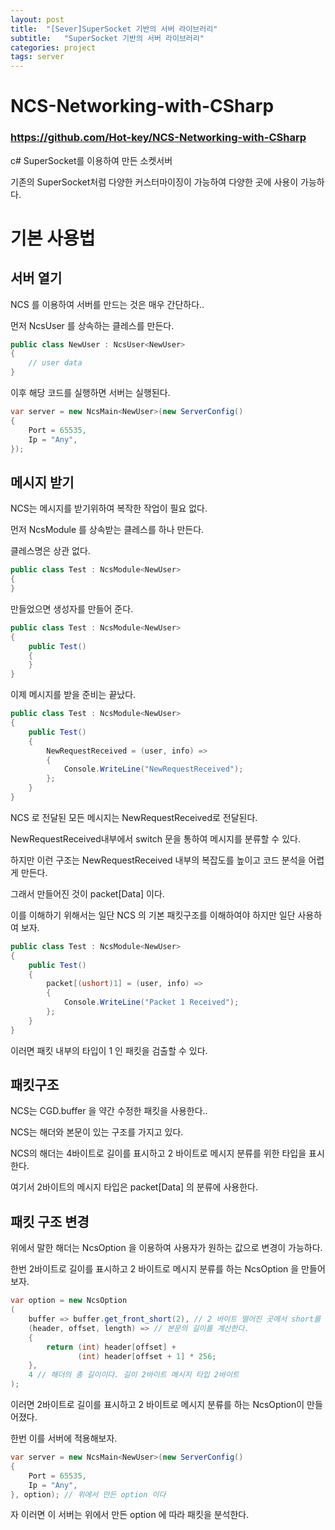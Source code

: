 ```yaml
---
layout: post
title:  "[Sever]SuperSocket 기반의 서버 라이브러리"
subtitle:   "SuperSocket 기반의 서버 라이브러리"
categories: project
tags: server
---
```


# NCS-Networking-with-CSharp
### https://github.com/Hot-key/NCS-Networking-with-CSharp

c# SuperSocket를 이용하여 만든 소켓서버

기존의 SuperSocket처럼 다양한 커스터마이징이 가능하여 다양한 곳에 사용이 가능하다.

# 기본 사용법
## 서버 열기

NCS 를 이용하여 서버를 만드는 것은 매우 간단하다..

먼저 NcsUser<T> 를 상속하는 클레스를 만든다.

```csharp
public class NewUser : NcsUser<NewUser>
{
    // user data
}
```
이후 해당 코드를 실행하면 서버는 실행된다.

```csharp
var server = new NcsMain<NewUser>(new ServerConfig()
{
    Port = 65535,
    Ip = "Any",
});
```

## 메시지 받기

NCS는 메시지를 받기위하여 복작한 작업이 필요 없다.

먼저 NcsModule<T> 를 상속받는 클레스를 하나 만든다.

클레스명은 상관 없다.
```csharp
public class Test : NcsModule<NewUser>
{
}
```

만들었으면 생성자를 만들어 준다.

```csharp
public class Test : NcsModule<NewUser>
{
    public Test()
    {
    }
}
```

이제 메시지를 받을 준비는 끝났다.

```csharp
public class Test : NcsModule<NewUser>
{
    public Test()
    {
        NewRequestReceived = (user, info) =>
        {
            Console.WriteLine("NewRequestReceived");
        };
    }
}
```

NCS 로 전달된 모든 메시지는 NewRequestReceived로 전달된다.


NewRequestReceived내부에서 switch 문을 통하여 메시지를 분류할 수 있다.

하지만 이런 구조는 NewRequestReceived 내부의 복잡도를 높이고 코드 분석을 어렵게 만든다.

그래서 만들어진 것이 packet[Data] 이다.

이를 이해하기 위해서는 일단 NCS 의 기본 패킷구조를 이해하여야 하지만 일단 사용하여 보자.

```csharp
public class Test : NcsModule<NewUser>
{
    public Test()
    {
        packet[(ushort)1] = (user, info) =>
        {
            Console.WriteLine("Packet 1 Received");
        };
    }
}
```

이러면 패킷 내부의 타입이 1 인 패킷을 검출할 수 있다.

## 패킷구조

NCS는 CGD.buffer 을 약간 수정한 패킷을 사용한다..

NCS는 해더와 본문이 있는 구조를 가지고 있다.

NCS의 해더는 4바이트로 길이를 표시하고 2 바이트로 메시지 분류를 위한 타입을 표시한다.

여기서 2바이트의 메시지 타입은 packet[Data] 의 분류에 사용한다.

## 패킷 구조 변경
위에서 말한 해더는 NcsOption 을 이용하여 사용자가 원하는 값으로 변경이 가능하다.

한번 2바이트로 길이를 표시하고 2 바이트로 메시지 분류를 하는 NcsOption 을 만들어 보자.

```csharp
var option = new NcsOption
(
    buffer => buffer.get_front_short(2), // 2 바이트 떨어진 곳에서 short를 가져온다. 
    (header, offset, length) => // 본문의 길이를 계산한다.
    {
        return (int) header[offset] +
               (int) header[offset + 1] * 256;
    },
    4 // 해더의 총 길이이다. 길이 2바이트 메시지 타입 2바이트
);
```
이러면 2바이트로 길이를 표시하고 2 바이트로 메시지 분류를 하는 NcsOption이 만들어졌다.

한번 이를 서버에 적용해보자.

```csharp
var server = new NcsMain<NewUser>(new ServerConfig()
{
    Port = 65535,
    Ip = "Any",
}, option); // 위에서 만든 option 이다
```
자 이러면 이 서버는 위에서 만든 option 에 따라 패킷을 분석한다.

